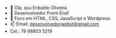 - 👋 Olá, sou Eribaldo Oliveira
- 🌱 Desenvolvedor Front-End!
- 👀 Foco em HTML, CSS, JavaScript e Wordpress.
- 📫 Email: desenvolvedorwebst@gmail.com
- Cel.: 79 98803 5219

<!---
EribaldoOliveira/EribaldoOliveira is a ✨ special ✨ repository because its `README.md` (this file) appears on your GitHub profile.
You can click the Preview link to take a look at your changes.
--->
